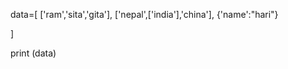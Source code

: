 <!-- # Python8am Class
## Requirements
1. Python 3.6 or later
2. Vs Code 
3. Git
4. Github Account

## Introduction


students=[
    {
        'name':"ram",
        "country":[
            {
                'name':"nepal",
                'capital':"ktm"
            },
            {
                'name':"india",
                'capital':"delhi"
            }
        ]
        
    },
    {
        'name':"sita",
        "country":[
            {
                'name':"nepal",
                'capital':"ktm"
            },
            {
                'name':"china",
                'capital':"beijing"
            }
        ]
    }
]




print (students)




students=[
    {
        'name':"ram",
        "country":[
            {
                'name':"nepal",
                'capital':"ktm"
            },
            {
                'cname':"india",
                'capital':"delhi"
            }
        ]
        
    },
    {
        'name':"sita",
        "country":[
            {
                'name':"nepal",
                'capital':"ktm"
            },
            {
                'cname':"china",
                'capital':"beijing"
            }
        ]
    }
]


print(students['name']['capital']) -->

data=[
    ['ram','sita','gita'],
    ['nepal',['india'],'china'],
    {'name':"hari"}

]

print (data)